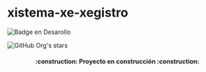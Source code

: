 # xistema-xe-xegistro
![Badge en Desarollo](https://img.shields.io/badge/STATUS-EN%20DESAROLLO-green)

 ![GitHub Org's stars](https://img.shields.io/github/stars/camilafernanda?style=social)

<h4 align="center">
:construction: Proyecto en construcción :construction:
</h4>

